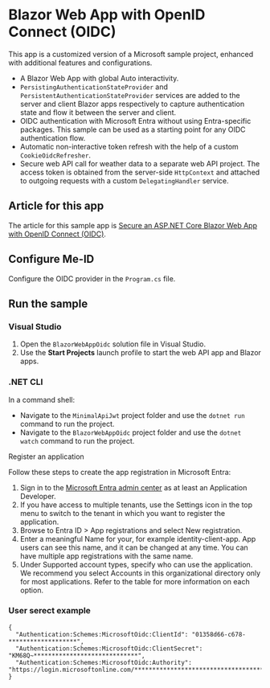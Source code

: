 # Blazor Web App with OpenID Connect (OIDC)

This app is a customized version of a Microsoft sample project, enhanced with additional features and configurations.

* A Blazor Web App with global Auto interactivity.
* `PersistingAuthenticationStateProvider` and `PersistentAuthenticationStateProvider` services are added to the server and client Blazor apps respectively to capture authentication state and flow it between the server and client.
* OIDC authentication with Microsoft Entra without using Entra-specific packages. This sample can be used as a starting point for any OIDC authentication flow.
* Automatic non-interactive token refresh with the help of a custom `CookieOidcRefresher`.
* Secure web API call for weather data to a separate web API project. The access token is obtained from the server-side `HttpContext` and attached to outgoing requests with a custom `DelegatingHandler` service.

## Article for this app

The article for this sample app is [Secure an ASP.NET Core Blazor Web App with OpenID Connect (OIDC)](https://learn.microsoft.com/aspnet/core/blazor/security/blazor-web-app-with-oidc?pivots=non-bff-pattern).

## Configure Me-ID

Configure the OIDC provider in the `Program.cs` file.

## Run the sample

### Visual Studio

1. Open the `BlazorWebAppOidc` solution file in Visual Studio.
1. Use the **Start Projects** launch profile to start the web API app and Blazor apps.

### .NET CLI

In a command shell:

* Navigate to the `MinimalApiJwt` project folder and use the `dotnet run` command to run the project.
* Navigate to the `BlazorWebAppOidc` project folder and use the `dotnet watch` command to run the project.

Register an application

Follow these steps to create the app registration in Microsoft Entra:

1. Sign in to the [Microsoft Entra admin center](https://entra.microsoft.com/#home) as at least an Application Developer.
2. If you have access to multiple tenants, use the Settings icon  in the top menu to switch to the tenant in which you want to register the application.
3. Browse to Entra ID > App registrations and select New registration.
4. Enter a meaningful Name for your, for example identity-client-app. App users can see this name, and it can be changed at any time. You can have multiple app registrations with the same name.
5. Under Supported account types, specify who can use the application. We recommend you select Accounts in this organizational directory only for most applications. Refer to the table for more information on each option.


### User serect example

```
{
  "Authentication:Schemes:MicrosoftOidc:ClientId": "01358d66-c678-*******************",
  "Authentication:Schemes:MicrosoftOidc:ClientSecret": "KM68Q~*****************************",
  "Authentication:Schemes:MicrosoftOidc:Authority": "https://login.microsoftonline.com/************************************/v2.0/"
}
```